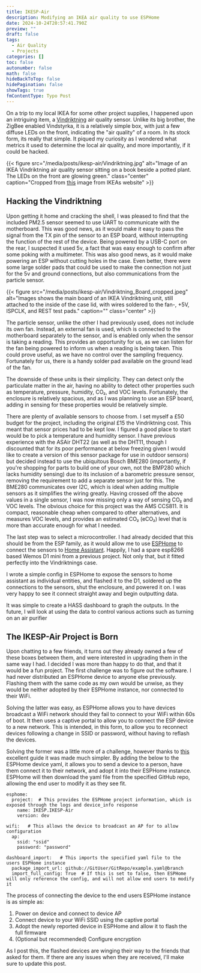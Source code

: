 ```yaml
---
title: IKESP-Air
description: Modifying an IKEA air quality to use ESPHome
date: 2024-10-24T20:57:41.790Z
preview: ""
draft: false
tags:
  - Air Quality
  - Projects
categories: []
toc: false
autonumber: false
math: false
hideBackToTop: false
hidePagination: false
showTags: true
fmContentType: Typo Post
---
```


On a trip to my local IKEA for some other project supplies, I happened upon an intriguing item, a [Vindriktning](https://www.ikea.com/gb/en/p/vindriktning-air-quality-sensor-80515910/) air quality sensor. Unlike its big brother, the ZigBee enabled Vindstyrka, it is a relatively simple box, with just a few diffuse LEDs on the front, indicating the "air quality" of a room. In its stock form, its really that simple. It piqued my curiosity as I wondered what metrics it used to determine the local air quality, and more importantly, if it could be hacked.

{{< figure src="/media/posts/ikesp-air/Vindriktning.jpg" alt="Image of an IKEA Vindriktning air quality sensor sitting on a book beside a potted plant. The LEDs on the front are glowing green." class="center" caption="Cropped from [this](https://www.ikea.com/gb/en/images/products/vindriktning-air-quality-sensor__1074597_ph179361_s5.jpg?f=xl) image from IKEAs website" >}}

## Hacking the Vindriktning

Upon getting it home and cracking the shell, I was pleased to find that the included PM2.5 sensor seemed to use UART to communicate with the motherboard. This was good news, as it would make it easy to pass the signal from the TX pin of the sensor to an ESP board, without interrupting the function of the rest of the device. Being powered by a USB-C port on the rear, I suspected it used 5v, a fact that was easy enough to confirm after some poking with a multimeter. This was also good news, as it would make powering an ESP without cutting holes in the case. Even better, there were some large solder pads that could be used to make the connection not just for the 5v and ground connections, but also communications from the particle sensor.

{{< figure src="/media/posts/ikesp-air/Vindriktning_Board_cropped.jpeg" alt="Images shows the main board of an IKEA Vindriktning unit, still attached to the inside of the case lid, with wires soldered to the fan-, +5V, ISPCLK, and REST test pads." caption="" class="center" >}}

The particle sensor, unlike the other I had previously used, does not include its own fan. Instead, an external fan is used, which is connected to the motherboard separately to the sensor, and is enabled only when the sensor is taking a reading. This provides an opportunity for us, as we can listen for the fan being powered to inform us when a reading is being taken. This could prove useful, as we have no control over the sampling frequency. Fortunately for us, there is a handy solder pad available on the ground lead of the fan.

The downside of these units is their simplicity. They can detect only the particulate matter in the air, having no ability to detect other properties such as temperature, pressure, humidity, CO₂, and VOC levels. Fortunately, the enclosure is relatively spacious, and as I was planning to use an ESP board, adding in sensing for these properties would be relatively simple.

There are plenty of available sensors to choose from. I set myself a £50 budget for the project, including the original £15 the Vindriktning cost. This meant that sensor prices had to be kept low. I figured a good place to start would be to pick a temperature and humidity sensor. I have previous experience with the ASAir DHT22 (as well as the DHT11, though I discounted that for its poor performance at below freezing given I would like to create a version of this sensor package for use in outdoor sensors) but decided instead to use the ubiquitous Bosch BME280 (importantly, if you're shopping for parts to build one of your own, not the BMP280 which lacks humidity sensing) due to its inclusion of a barometric pressure sensor, removing the requirement to add a separate sensor just for this. The BME280 communicates over I2C, which is ideal when adding multiple sensors as it simplifies the wiring greatly. Having crossed off the above values in a single sensor, I was now missing only a way of sensing CO₂ and VOC levels. The obvious choice for this project was the AMS CCS811. It is compact, reasonable cheap when compared to other alternatives, and measures VOC levels, and provides an estimated CO₂ (eCO₂) level that is more than accurate enough for what I needed.

The last step was to select a microcontroller. I had already decided that this should be from the ESP family, as it would allow me to use [ESPHome](https://esphome.io/) to connect the sensors to [Home Assistant](https://www.home-assistant.io/). Happily, I had a spare esp8266 based Wemos D1 mini from a previous project. Not only that, but it fitted perfectly into the Vindriktnings case.

I wrote a simple config in ESPHome to expose the sensors to home assistant as individual entities, and flashed it to the D1, soldered up the connections to the sensors, shut the enclosure, and powered it on. I was very happy to see it connect straight away and begin outputting data.

It was simple to create a HASS dashboard to graph the outputs. In the future, I will look at using the data to control various actions such as turning on an air purifier

## The IKESP-Air Project is Born

Upon chatting to a few friends, it turns out they already owned a few of these boxes between them, and were interested in upgrading them in the same way I had. I decided I was more than happy to do that, and that it would be a fun project. The first challenge was to figure out the software. I had never distributed an ESPHome device to anyone else previously. Flashing them with the same code as my own would be unwise, as they would be neither adopted by their ESPHome instance, nor connected to their WiFi.

Solving the latter was easy, as ESPHome allows you to have devices broadcast a WiFi network should they fail to connect to your WiFi within 60s of boot. It then uses a captive portal to allow you to connect the ESP device to a new network. This is intended, in this form, to allow you to reconnect devices following a change in SSID or password, without having to reflash the devices.

Solving the former was a little more of a challenge, however thanks to [this](https://esphome.io/guides/creators.html) excellent guide it was made much simpler. By adding the below to the ESPHome device yaml, it allows you to send a device to a person, have them connect it to their network, and adopt it into their ESPHome instance. ESPHome will then download the yaml file from the specified GitHub repo, allowing the end user to modify it as they see fit.

```
esphome:
  project:  # This provides the ESPHome project information, which is exposed through the logs and device_info response
    name: IKESP.IKESP-Air
    version: dev

wifi:   # This allows the device to broadcast an AP for to allow configuration
  ap:
    ssid: "ssid"
    password: "password"

dashboard_import:   # This imports the specified yaml file to the users ESPHome instance 
  package_import_url: github://GitUser/GitRepo/example.yaml@branch
  import_full_config: True  # If this is set to false, then ESPHome will only reference the config, and will not allow end users to modify it
```
The process of connecting the device to the end users ESPHome instance is as simple as:
1. Power on device and connect to device AP
2. Connect device to your WiFi SSID using the captive portal
3. Adopt the newly reported device in ESPHome and allow it to flash the full firmware
3. (Optional but recommended) Configure encryption

As I post this, the flashed devices are winging their way to the friends that asked for them. If there are any issues when they are received, I'll make sure to update this post.